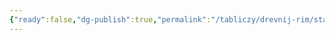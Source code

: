 ```yaml
---
{"ready":false,"dg-publish":true,"permalink":"/tabliczy/drevnij-rim/statuya-oktaviana-avgusta/","dgPassFrontmatter":true}
---
```




